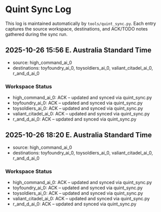 # Quint Sync Log

This log is maintained automatically by `tools/quint_sync.py`. Each entry captures the
source workspace, destinations, and ACK/TODO notes gathered during the sync run.

## 2025-10-26 15:56 E. Australia Standard Time
- source: high_command_ai_0
- destinations: toyfoundry_ai_0, toysoldiers_ai_0, valiant_citadel_ai_0, r_and_d_ai_0

### Workspace Status
- high_command_ai_0: ACK – updated and synced via quint_sync.py
- toyfoundry_ai_0: ACK – updated and synced via quint_sync.py
- toysoldiers_ai_0: ACK – updated and synced via quint_sync.py
- valiant_citadel_ai_0: ACK – updated and synced via quint_sync.py
- r_and_d_ai_0: ACK – updated and synced via quint_sync.py

## 2025-10-26 18:20 E. Australia Standard Time
- source: high_command_ai_0
- destinations: toyfoundry_ai_0, toysoldiers_ai_0, valiant_citadel_ai_0, r_and_d_ai_0

### Workspace Status
- high_command_ai_0: ACK – updated and synced via quint_sync.py
- toyfoundry_ai_0: ACK – updated and synced via quint_sync.py
- toysoldiers_ai_0: ACK – updated and synced via quint_sync.py
- valiant_citadel_ai_0: ACK – updated and synced via quint_sync.py
- r_and_d_ai_0: ACK – updated and synced via quint_sync.py

